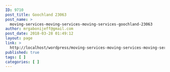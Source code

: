 ```yaml
---
ID: 9710
post_title: Goochland 23063
post_name: >
  moving-services-moving-services-moving-services-goochland-23063
author: mrgabonijeff@gmail.com
post_date: 2018-03-28 01:49:12
layout: page
link: >
  http://localhost/wordpress/moving-services-moving-services-moving-services-goochland-23063/
published: true
tags: [ ]
categories: [ ]
---
```

